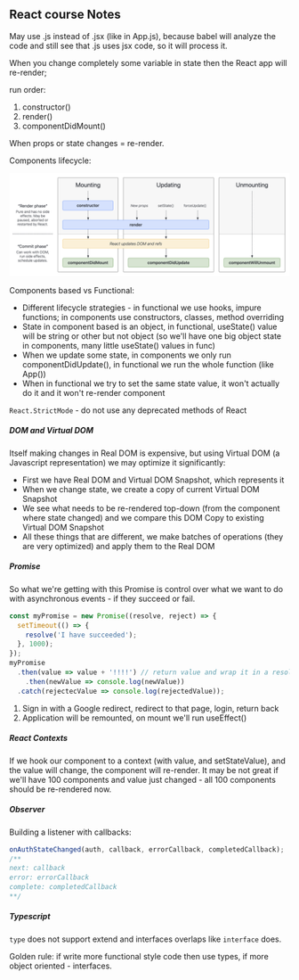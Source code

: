 ## React course Notes

May use .js instead of .jsx (like in App.js), because babel will analyze the code and still see that .js uses jsx code, so it will process it.

When you change completely some variable in state then the React app will re-render;

run order: 

1. constructor()
2. render()
3. componentDidMount()

When props or state changes = re-render.

Components lifecycle:

<img src="../../src/img/frontend/react_course_notes/1.png" alt="image-20230523120240165" style="zoom:50%;" />

Components based vs Functional:

- Different lifecycle strategies - in functional we use hooks, impure functions; in components use constructors, classes, method overriding
- State in component based is an object, in functional, useState() value will be string or other but not object (so we'll have one big object state in components, many little useState() values in func)
- When we update some state, in components we only run componentDidUpdate(), in functional we run the whole function (like App())
- When in functional we try to set the same state value, it won't actually do it and it won't re-render component

`React.StrictMode` - do not use any deprecated methods of React

##### DOM and Virtual DOM

Itself making changes in Real DOM is expensive, but using Virtual DOM (a Javascript representation) we may optimize it significantly:

- First we have Real DOM and Virtual DOM Snapshot, which represents it
- When we change state, we create a copy of current Virtual DOM Snapshot
- We see what needs to be re-rendered top-down (from the component where state changed) and we compare this DOM Copy to existing Virtual DOM Snapshot 
- All these things that are different, we make batches of operations (they are very optimized) and apply them to the Real DOM

##### Promise

So what we're getting with this Promise is control over what we want to do with asynchronous events - if they succeed or fail.

```javascript
const myPromise = new Promise((resolve, reject) => {
  setTimeout(() => {
    resolve('I have succeeded');
  }, 1000);
});
myPromise
  .then(value => value + '!!!!') // return value and wrap it in a resolved promise, so chain of then() continues
	.then(newValue => console.log(newValue))
  .catch(rejectecValue => console.log(rejectedValue));
```



1. Sign in with a Google redirect, redirect to that page, login, return back
2. Application will be remounted, on mount we'll run useEffect()

##### React Contexts

If we hook our component to a context (with value, and setStateValue), and the value will change, the component will re-render. It may be not great if we'll have 100 components and value just changed - all 100 components should be re-rendered now.

##### Observer

Building a listener with callbacks:

```javascript
onAuthStateChanged(auth, callback, errorCallback, completedCallback);
/**
next: callback
error: errorCallback
complete: completedCallback
**/
```

##### Typescript

`type` does not support extend and interfaces overlaps like `interface` does.

Golden rule: if write more functional style code then use types, if more object oriented - interfaces.
